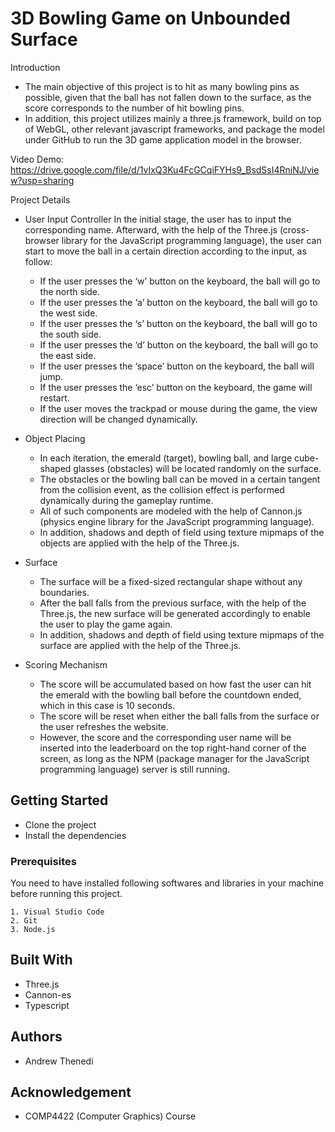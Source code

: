 # 3D Bowling Game on Unbounded Surface

Introduction
* The main objective of this project is to hit as many bowling pins as possible, given that
the ball has not fallen down to the surface, as the score corresponds to the number of hit bowling
pins. 
* In addition, this project utilizes mainly a three.js framework, build on top of WebGL,
other relevant javascript frameworks, and package the model under GitHub to run the
3D game application model in the browser.

Video Demo: https://drive.google.com/file/d/1vIxQ3Ku4FcGCqiFYHs9_BsdSsI4RniNJ/view?usp=sharing

Project Details 
* User Input Controller
In the initial stage, the user has to input the corresponding name. Afterward, with the help of the Three.js (cross-browser library for the JavaScript programming language), the user can start to move the ball in a certain direction according to the input, as follow:
  * If the user presses the ‘w’ button on the keyboard, the ball will go to the north side.
  * If the user presses the ‘a’ button on the keyboard, the ball will go to the west side.
  * If the user presses the ‘s’ button on the keyboard, the ball will go to the south side.
  * If the user presses the ‘d’ button on the keyboard, the ball will go to the east side.
  * If the user presses the ‘space’ button on the keyboard, the ball will jump.
  * If the user presses the ‘esc’ button on the keyboard, the game will restart.
  * If the user moves the trackpad or mouse during the game, the view direction will be changed dynamically.

* Object Placing
  * In each iteration, the emerald (target), bowling ball, and large cube-shaped glasses (obstacles) will be located randomly on the surface. 
  * The obstacles or the bowling ball can be moved in a certain tangent from the collision event, as the collision effect is performed dynamically during the gameplay runtime. 
  * All of such components are modeled with the help of Cannon.js (physics engine library for the JavaScript programming language). 
  * In addition, shadows and depth of field using texture mipmaps of the objects are applied with the help of the Three.js.

* Surface
  * The surface will be a fixed-sized rectangular shape without any boundaries.
  * After the ball falls from the previous surface, with the help of the Three.js, the new surface will be generated accordingly to enable the user to play the game again.
  * In addition, shadows and depth of field using texture mipmaps of the surface are applied with the help of the Three.js.

* Scoring Mechanism
  * The score will be accumulated based on how fast the user can hit the emerald with the bowling ball before the countdown ended, which in this case is 10 seconds.
  * The score will be reset when either the ball falls from the surface or the user refreshes the website.
  * However, the score and the corresponding user name will be inserted into the leaderboard on the top right-hand corner of the screen, as long as the NPM (package manager for the JavaScript programming language) server is still running.

## Getting Started

* Clone the project
* Install the dependencies 

### Prerequisites

You need to have installed following softwares and libraries in your machine before running this project.

```
1. Visual Studio Code
2. Git
3. Node.js
```

## Built With

* Three.js
* Cannon-es
* Typescript

## Authors

* Andrew Thenedi

## Acknowledgement
* COMP4422 (Computer Graphics) Course
